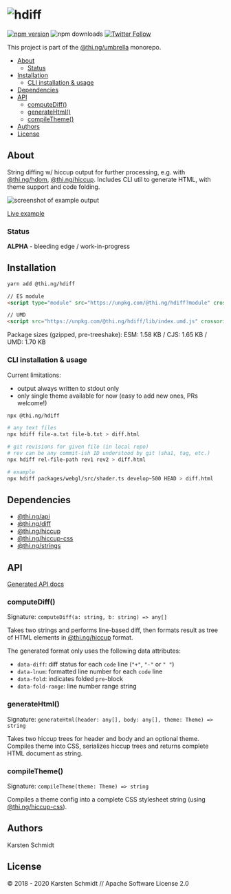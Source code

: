 <!-- This file is generated - DO NOT EDIT! -->

# ![hdiff](https://media.thi.ng/umbrella/banners/thing-hdiff.svg?421a59f3)

[![npm version](https://img.shields.io/npm/v/@thi.ng/hdiff.svg)](https://www.npmjs.com/package/@thi.ng/hdiff)
![npm downloads](https://img.shields.io/npm/dm/@thi.ng/hdiff.svg)
[![Twitter Follow](https://img.shields.io/twitter/follow/thing_umbrella.svg?style=flat-square&label=twitter)](https://twitter.com/thing_umbrella)

This project is part of the
[@thi.ng/umbrella](https://github.com/thi-ng/umbrella/) monorepo.

- [About](#about)
  - [Status](#status)
- [Installation](#installation)
  - [CLI installation & usage](#cli-installation--usage)
- [Dependencies](#dependencies)
- [API](#api)
  - [computeDiff()](#computediff)
  - [generateHtml()](#generatehtml)
  - [compileTheme()](#compiletheme)
- [Authors](#authors)
- [License](#license)

## About

String diffing w/ hiccup output for further processing, e.g. with [@thi.ng/hdom](https://github.com/thi-ng/umbrella/tree/develop/packages/hdom), [@thi.ng/hiccup](https://github.com/thi-ng/umbrella/tree/develop/packages/hiccup). Includes CLI util to generate HTML, with theme support and code folding.

![screenshot of example output](https://raw.githubusercontent.com/thi-ng/umbrella/develop/assets/hdiff/hdiff.png)

[Live example](https://demo.thi.ng/umbrella/hdiff/)

### Status

**ALPHA** - bleeding edge / work-in-progress

## Installation

```bash
yarn add @thi.ng/hdiff
```

```html
// ES module
<script type="module" src="https://unpkg.com/@thi.ng/hdiff?module" crossorigin></script>

// UMD
<script src="https://unpkg.com/@thi.ng/hdiff/lib/index.umd.js" crossorigin></script>
```

Package sizes (gzipped, pre-treeshake): ESM: 1.58 KB / CJS: 1.65 KB / UMD: 1.70 KB

### CLI installation & usage

Current limitations:

- output always written to stdout only
- only single theme available for now (easy to add new ones, PRs welcome!)

```bash
npx @thi.ng/hdiff

# any text files
npx hdiff file-a.txt file-b.txt > diff.html

# git revisions for given file (in local repo)
# rev can be any commit-ish ID understood by git (sha1, tag, etc.)
npx hdiff rel-file-path rev1 rev2 > diff.html

# example
npx hdiff packages/webgl/src/shader.ts develop~500 HEAD > diff.html
```

## Dependencies

- [@thi.ng/api](https://github.com/thi-ng/umbrella/tree/develop/packages/api)
- [@thi.ng/diff](https://github.com/thi-ng/umbrella/tree/develop/packages/diff)
- [@thi.ng/hiccup](https://github.com/thi-ng/umbrella/tree/develop/packages/hiccup)
- [@thi.ng/hiccup-css](https://github.com/thi-ng/umbrella/tree/develop/packages/hiccup-css)
- [@thi.ng/strings](https://github.com/thi-ng/umbrella/tree/develop/packages/strings)

## API

[Generated API docs](https://docs.thi.ng/umbrella/hdiff/)

### computeDiff()

Signature: `computeDiff(a: string, b: string) => any[]`

Takes two strings and performs line-based diff, then formats result as
tree of HTML elements in
[@thi.ng/hiccup](https://github.com/thi-ng/umbrella/tree/develop/packages/hiccup)
format.

The generated format only uses the following data attributes:

- `data-diff`: diff status for each `code` line (`"+"`, `"-"` or `" "`)
- `data-lnum`: formatted line number for each `code` line
- `data-fold`: indicates folded `pre`-block
- `data-fold-range`: line number range string

### generateHtml()

Signature: `generateHtml(header: any[], body: any[], theme: Theme) => string`

Takes two hiccup trees for header and body and an optional theme.
Compiles theme into CSS, serializes hiccup trees and returns complete
HTML document as string.

### compileTheme()

Signature: `compileTheme(theme: Theme) => string`

Compiles a theme config into a complete CSS stylesheet string (using
[@thi.ng/hiccup-css](https://github.com/thi-ng/umbrella/tree/develop/packages/hiccup-css)).

## Authors

Karsten Schmidt

## License

&copy; 2018 - 2020 Karsten Schmidt // Apache Software License 2.0
